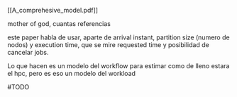 [[A_comprehesive_model.pdf]]


mother of god, cuantas referencias

este paper habla de usar, aparte de arrival instant, partition size (numero de nodos) y execution time, que se mire requested time y posibilidad de cancelar jobs.

Lo que hacen es un modelo del workflow para estimar como de lleno estara el hpc, pero es eso un modelo del workload

#TODO 